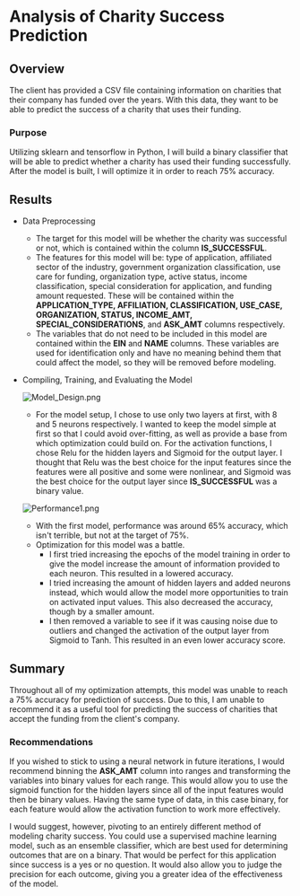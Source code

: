 # Analysis of Charity Success Prediction
## Overview
The client has provided a CSV file containing information on charities that their company has funded over the years. With this data, they want to be able to predict the success of a charity that uses their funding.
### Purpose
Utilizing sklearn and tensorflow in Python, I will build a binary classifier that will be able to predict whether a charity has used their funding successfully. After the model is built, I will optimize it in order to reach 75% accuracy.
## Results
- Data Preprocessing
    - The target for this model will be whether the charity was successful or not, which is contained within the column **IS_SUCCESSFUL**.
    - The features for this model will be: type of application, affiliated sector of the industry, government organization classification, use care for funding, organization type, active status, income classification, special consideration for application, and funding amount requested. These will be contained within the **APPLICATION_TYPE, AFFILIATION, CLASSIFICATION, USE_CASE, ORGANIZATION, STATUS, INCOME_AMT, SPECIAL_CONSIDERATIONS**, and **ASK_AMT** columns respectively.
    - The variables that do not need to be included in this model are contained within the **EIN** and **NAME** columns. These variables are used for identification only and have no meaning behind them that could affect the model, so they will be removed before modeling.

- Compiling, Training, and Evaluating the Model
    
    ![Model_Design.png]('https://github.com/Lavernus/Neural_Network_Charity_Analysis/blob/main/Images/Model_Design.png')
    - For the model setup, I chose to use only two layers at first, with 8 and 5 neurons respectively. I wanted to keep the model simple at first so that I could avoid over-fitting, as well as provide a base from which optimization could build on. For the activation functions, I chose Relu for the hidden layers and Sigmoid for the output layer. I thought that Relu was the best choice for the input features since the features were all positive and some were nonlinear, and Sigmoid was the best choice for the output layer since **IS_SUCCESSFUL** was a binary value.

    ![Performance1.png]('https://github.com/Lavernus/Neural_Network_Charity_Analysis/blob/main/Images/Performance1.png')
    - With the first model, performance was around 65% accuracy, which isn't terrible, but not at the target of 75%.
    - Optimization for this model was a battle. 
        - I first tried increasing the epochs of the model training in order to give the model increase the amount of information provided to each neuron. This resulted in a lowered accuracy.
        - I tried increasing the amount of hidden layers and added neurons instead, which would allow the model more opportunities to train on activated input values. This also decreased the accuracy, though by a smaller amount. 
        - I then removed a variable to see if it was causing noise due to outliers and changed the activation of the output layer from Sigmoid to Tanh. This resulted in an even lower accuracy score. 
## Summary
Throughout all of my optimization attempts, this model was unable to reach a 75% accuracy for prediction of success. Due to this, I am unable to recommend it as a useful tool for predicting the success of charities that accept the funding from the client's company. 
### Recommendations
If you wished to stick to using a neural network in future iterations, I would recommend binning the **ASK_AMT** column into ranges and transforming the variables into binary values for each range. This would allow you to use the sigmoid function for the hidden layers since all of the input features would then be binary values. Having the same type of data, in this case binary, for each feature would allow the activation function to work more effectively. 

I would suggest, however, pivoting to an entirely different method of modeling charity success. You could use a supervised machine learning model, such as an ensemble classifier, which are best used for determining outcomes that are on a binary. That would be perfect for this application since success is a yes or no question. It would also allow you to judge the precision for each outcome, giving you a greater idea of the effectiveness of the model.

